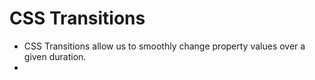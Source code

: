 # CSS Transitions
- CSS Transitions allow us to smoothly change property values over a given duration.
- 